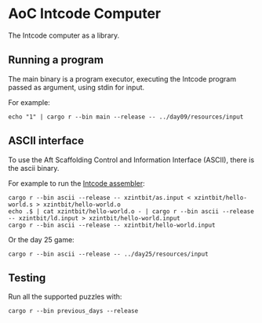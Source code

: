 # AoC Intcode Computer

The Intcode computer as a library.

## Running a program

The main binary is a program executor, executing the Intcode program passed as argument, using stdin for input.

For example:

    echo "1" | cargo r --bin main --release -- ../day09/resources/input

## ASCII interface

To use the Aft Scaffolding Control and Information Interface (ASCII), there is the ascii binary.

For example to run the [Intcode assembler](https://github.com/matushorvath/xzintbit?tab=readme-ov-file):

    cargo r --bin ascii --release -- xzintbit/as.input < xzintbit/hello-world.s > xzintbit/hello-world.o
    echo .$ | cat xzintbit/hello-world.o - | cargo r --bin ascii --release -- xzintbit/ld.input > xzintbit/hello-world.input
    cargo r --bin ascii --release -- xzintbit/hello-world.input

Or the day 25 game:

    cargo r --bin ascii --release -- ../day25/resources/input

## Testing

Run all the supported puzzles with:

    cargo r --bin previous_days --release
